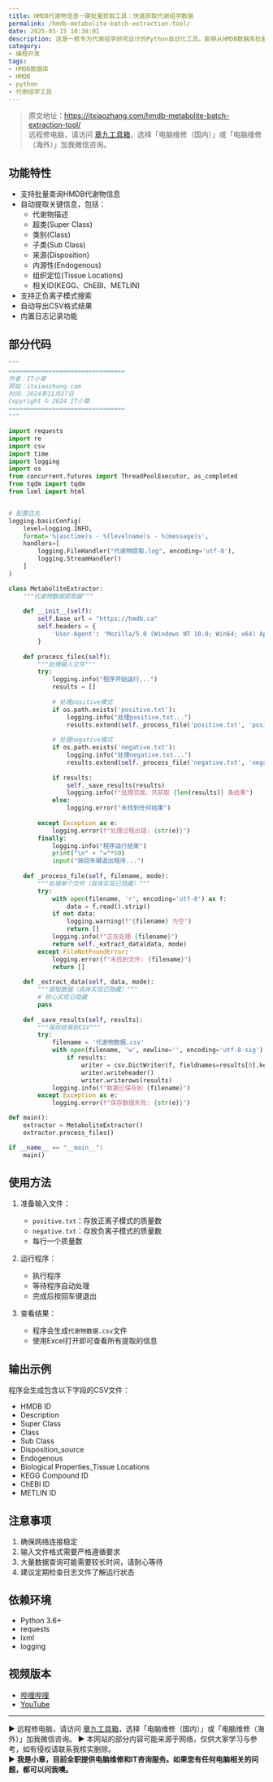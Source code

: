 ```yaml
---
title: HMDB代谢物信息一键批量获取工具：快速获取代谢组学数据
permalink: /hmdb-metabolite-batch-extraction-tool/
date: 2025-05-15 10:38:01
description: 这是一款专为代谢组学研究设计的Python自动化工具，能够从HMDB数据库批量获取代谢物信息，包括物质分类、组织定位和相关数据库ID等关键信息，大幅提升数据收集效率。
category:
- 编程开发
tags:
- HMDB数据库
- HMDB
- python
- 代谢组学工具
---
```


> 原文地址：<https://itxiaozhang.com/hmdb-metabolite-batch-extraction-tool/>  
> 远程修电脑，请访问 [章九工具箱](https://zhang9.com/)，选择「电脑维修（国内）」或「电脑维修（海外）」加我微信咨询。 

## 功能特性

- 支持批量查询HMDB代谢物信息
- 自动提取关键信息，包括：
  - 代谢物描述
  - 超类(Super Class)
  - 类别(Class)
  - 子类(Sub Class)
  - 来源(Disposition)
  - 内源性(Endogenous)
  - 组织定位(Tissue Locations)
  - 相关ID(KEGG、ChEBI、METLIN)
- 支持正负离子模式搜索
- 自动导出CSV格式结果
- 内置日志记录功能

## 部分代码

```python
"""
================================
作者：IT小章
网站：itxiaozhang.com
时间：2024年11月27日
Copyright © 2024 IT小章
================================
"""

import requests
import re
import csv
import time
import logging
import os
from concurrent.futures import ThreadPoolExecutor, as_completed
from tqdm import tqdm
from lxml import html


# 配置日志
logging.basicConfig(
    level=logging.INFO,
    format='%(asctime)s - %(levelname)s - %(message)s',
    handlers=[
        logging.FileHandler("代谢物提取.log", encoding='utf-8'),
        logging.StreamHandler()
    ]
)

class MetaboliteExtractor:
    """代谢物数据提取器"""
    
    def __init__(self):
        self.base_url = "https://hmdb.ca"
        self.headers = {
            'User-Agent': 'Mozilla/5.0 (Windows NT 10.0; Win64; x64) AppleWebKit/537.36'
        }
    
    def process_files(self):
        """处理输入文件"""
        try:
            logging.info("程序开始运行...")
            results = []
            
            # 处理positive模式
            if os.path.exists('positive.txt'):
                logging.info("处理positive.txt...")
                results.extend(self._process_file('positive.txt', 'positive'))
            
            # 处理negative模式
            if os.path.exists('negative.txt'):
                logging.info("处理negative.txt...")
                results.extend(self._process_file('negative.txt', 'negative'))
            
            if results:
                self._save_results(results)
                logging.info(f"处理完成，共获取 {len(results)} 条结果")
            else:
                logging.error("未找到任何结果")
                
        except Exception as e:
            logging.error(f"处理过程出错: {str(e)}")
        finally:
            logging.info("程序运行结束")
            print("\n" + "="*50)
            input("按回车键退出程序...")
    
    def _process_file(self, filename, mode):
        """处理单个文件（具体实现已隐藏）"""
        try:
            with open(filename, 'r', encoding='utf-8') as f:
                data = f.read().strip()
            if not data:
                logging.warning(f"{filename} 为空")
                return []
            logging.info(f"正在处理 {filename}")
            return self._extract_data(data, mode)
        except FileNotFoundError:
            logging.error(f"未找到文件: {filename}")
            return []
    
    def _extract_data(self, data, mode):
        """提取数据（具体实现已隐藏）"""
        # 核心实现已隐藏
        pass
    
    def _save_results(self, results):
        """保存结果到CSV"""
        try:
            filename = '代谢物数据.csv'
            with open(filename, 'w', newline='', encoding='utf-8-sig') as f:
                if results:
                    writer = csv.DictWriter(f, fieldnames=results[0].keys())
                    writer.writeheader()
                    writer.writerows(results)
            logging.info(f"数据已保存到 {filename}")
        except Exception as e:
            logging.error(f"保存数据失败: {str(e)}")

def main():
    extractor = MetaboliteExtractor()
    extractor.process_files()

if __name__ == "__main__":
    main()
```


## 使用方法

1. 准备输入文件：
   - `positive.txt`：存放正离子模式的质量数
   - `negative.txt`：存放负离子模式的质量数
   - 每行一个质量数

2. 运行程序：
   - 执行程序
   - 等待程序自动处理
   - 完成后按回车键退出

3. 查看结果：
   - 程序会生成`代谢物数据.csv`文件
   - 使用Excel打开即可查看所有提取的信息

## 输出示例

程序会生成包含以下字段的CSV文件：

- HMDB ID
- Description
- Super Class
- Class
- Sub Class
- Disposition_source
- Endogenous
- Biological Properties_Tissue Locations
- KEGG Compound ID
- ChEBI ID
- METLIN ID

## 注意事项

1. 确保网络连接稳定
2. 输入文件格式需要严格遵循要求
3. 大量数据查询可能需要较长时间，请耐心等待
4. 建议定期检查日志文件了解运行状态

## 依赖环境

- Python 3.6+
- requests
- lxml
- logging

## 视频版本

- [哔哩哔哩](https://space.bilibili.com/3546607630944387)
- [YouTube](https://www.youtube.com/@itxiaozhang)

---
▶ 远程修电脑，请访问 [章九工具箱](https://zhang9.com/)，选择「电脑维修（国内）」或「电脑维修（海外）」加我微信咨询。 
▶ 本网站的部分内容可能来源于网络，仅供大家学习与参考，如有侵权请联系我核实删除。  
▶ **我是小章，目前全职提供电脑维修和IT咨询服务。如果您有任何电脑相关的问题，都可以问我噢。**  

